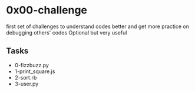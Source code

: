 # 0x00-challenge

first set of challenges to understand codes better and get more practice on debugging others' codes
Optional but very useful

## Tasks

* 0-fizzbuzz.py
* 1-print_square.js
* 2-sort.rb
* 3-user.py

